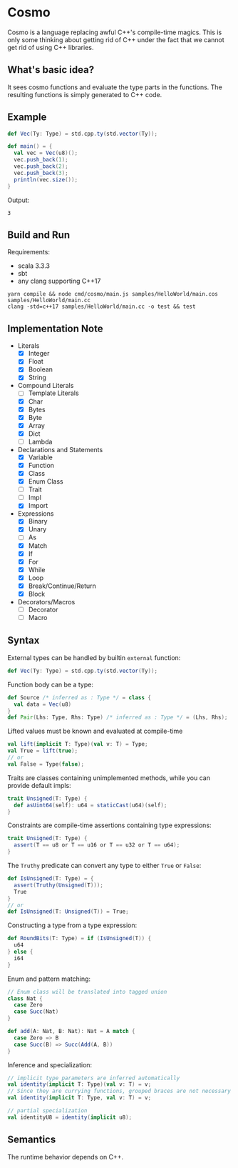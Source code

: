 # Cosmo

Cosmo is a language replacing awful C++'s compile-time magics. This is only some thinking about getting rid of C++ under the fact that we cannot get rid of using C++ libraries.

## What's basic idea?

It sees cosmo functions and evaluate the type parts in the functions. The resulting functions is simply generated to C++ code.

## Example

```scala
def Vec(Ty: Type) = std.cpp.ty(std.vector(Ty));

def main() = {
  val vec = Vec(u8)();
  vec.push_back(1);
  vec.push_back(2);
  vec.push_back(3);
  println(vec.size());
}
```

Output:

```
3
```

## Build and Run

Requirements:

- scala 3.3.3
- sbt
- any clang supporting C++17

```
yarn compile && node cmd/cosmo/main.js samples/HelloWorld/main.cos samples/HelloWorld/main.cc
clang -std=c++17 samples/HelloWorld/main.cc -o test && test
```

## Implementation Note

- Literals
  - [x] Integer
  - [x] Float
  - [x] Boolean
  - [x] String
- Compound Literals
  - [ ] Template Literals
  - [x] Char
  - [x] Bytes
  - [x] Byte
  - [x] Array
  - [x] Dict
  - [ ] Lambda
- Declarations and Statements
  - [x] Variable
  - [x] Function
  - [x] Class
  - [x] Enum Class
  - [ ] Trait
  - [ ] Impl
  - [x] Import
- Expressions
  - [x] Binary
  - [x] Unary
  - [ ] As
  - [x] Match
  - [x] If
  - [x] For
  - [x] While
  - [x] Loop
  - [x] Break/Continue/Return
  - [x] Block
- Decorators/Macros
  - [ ] Decorator
  - [ ] Macro

## Syntax

External types can be handled by builtin `external` function:

```scala
def Vec(Ty: Type) = std.cpp.ty(std.vector(Ty));
```

Function body can be a type:

```scala
def Source /* inferred as : Type */ = class {
  val data = Vec(u8)
}
def Pair(Lhs: Type, Rhs: Type) /* inferred as : Type */ = (Lhs, Rhs);
```

Lifted values must be known and evaluated at compile-time

```scala
val lift(implicit T: Type)(val v: T) = Type;
val True = lift(true);
// or
val False = Type(false);
```

Traits are classes containing unimplemented methods, while you can provide default impls:

```scala
trait Unsigned(T: Type) {
  def asUint64(self): u64 = staticCast(u64)(self);
}
```

Constraints are compile-time assertions containing type expressions:

```scala
trait Unsigned(T: Type) {
  assert(T == u8 or T == u16 or T == u32 or T == u64);
}
```

The `Truthy` predicate can convert any type to either `True` or `False`:

```scala
def IsUnsigned(T: Type) = {
  assert(Truthy(Unsigned(T)));
  True
}
// or
def IsUnsigned(T: Unsigned(T)) = True;
```

Constructing a type from a type expression:

```scala
def RoundBits(T: Type) = if (IsUnsigned(T)) {
  u64
} else {
  i64
}
```

Enum and pattern matching:

```scala
// Enum class will be translated into tagged union
class Nat {
  case Zero
  case Succ(Nat)
}

def add(A: Nat, B: Nat): Nat = A match {
  case Zero => B
  case Succ(B) => Succ(Add(A, B))
}
```

Inference and specialization:

```scala
// implicit type parameters are inferred automatically
val identity(implicit T: Type)(val v: T) = v;
// Since they are currying functions, grouped braces are not necessary
val identity(implicit T: Type, val v: T) = v;

// partial specialization
val identityU8 = identity(implicit u8);
```

## Semantics

The runtime behavior depends on C++.
